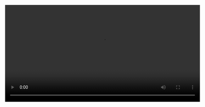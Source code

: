 <video controls width="640">
  <source src="https://f005.backblazeb2.com/file/acteia/Series/Teen%20Wolf/S01/Teen%20Wolf%20S01.E01.mp4" type="video/mp4">
  Seu navegador não suporta o elemento de vídeo.
</video>
